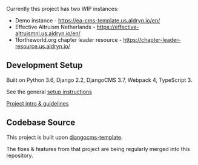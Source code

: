 Currently this project has two WIP instances:
- Demo instance - https://ea-cms-template.us.aldryn.io/en/
- Effective Altruism Netherlands - https://effective-altruismnl.us.aldryn.io/en/
- 1fortheworld.org chapter leader resource - https://chapter-leader-resource.us.aldryn.io/


Development Setup
-------------------------------------------------------------------------------
Built on Python 3.6, Django 2.2, DjangoCMS 3.7, Webpack 4, TypeScript 3.

See the general [setup instructions](https://gitlab.com/what-digital/djangocms-template/-/blob/master/docs/setup-instruction.md)

[Project intro & guidelines](https://gitlab.com/what-digital/djangocms-template/-/blob/master/docs/README.md)


Codebase Source
-------------------------------------------------------------------------------

This project is built upon [djangocms-template](https://gitlab.com/what-digital/djangocms-template).

The fixes & features from that project are being regularly merged into this repository.
